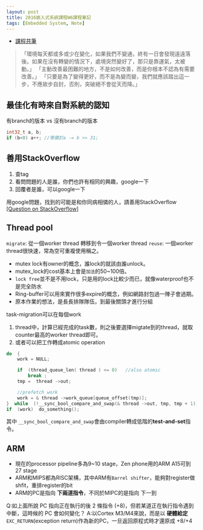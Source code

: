```yaml
---
layout: post
title: 2016嵌入式系統課程W6課程筆記
tags: [Embedded System, Note]
---
```


* [課程共筆](https://embedded2016.hackpad.com/Mar-29-2016--VJmq0R0ILi6)

> 「環境每天都或多或少在變化，如果我們不變通，終有一日會發現遠遠落後。如果在沒有轉變的情況下，處境突然變好了，那只是靠運氣，太被動。」
> 「主動改善最困難的地方，不是如何改善，而是你根本不認為有需要改善。」
> 「只要是為了變得更好，而不是為變而變，我們就應該踏出這一步，不應故步自封，否則，突破絕不會從天而降。」

<!--more-->

## 最佳化有時來自對系統的認知

有branch的版本 vs 沒有branch的版本
``` c
int32_t a, b;
if (b<0) a++; //等價於a -= b >> 31;
```

## 善用StackOverflow
1. 查tag
2. 看問問題的人是誰，你們也許有相同的興趣，google一下
3. 回覆者是誰，可以google一下

用google問題，找到的可能是和你同病相憐的人，請善用StackOverflow
[[Question on StackOverflow]](http://stackoverflow.com/questions/6297428/existing-threadpool-c-implementation)

## Thread pool
`migrate`: 從一個worker thread 轉移到令一個worker thread
`reuse`: 一個worker thread很快速，常為空可重複使用稱之。
* mutex lock有owner的概念，誰lock的就該由誰unlock。
* mutex_lock的cost基本上會是`加法`的50~100倍。
* `lock free`並不是不用lock，只是用的lock比較少而已，就像waterproof也不是完全防水
* Ring-buffer可以用來實作很多expire的概念，例如網路封包過一陣子會過期。
* 原本作業的想法，是長長排隊隊伍，到最後關頭才進行分組

task-migration可以在每個work
1. thread中，計算已經完成的task數，則之後要選擇migtate到的thread，就取counter最高的worker thread即可。
2. 或者可以把工作轉成atomic operation


``` c
do  {  
    work = NULL;  

    if  (thread_queue_len( thread ) <= 0)   //also atomic  
        break ;  
    tmp =  thread ->out;  

    //prefetch work  
    work = & thread ->work_queue[queue_offset(tmp)];  
}  while  (!__sync_bool_compare_and_swap(& thread ->out, tmp, tmp + 1));  
if  (work)  do_something();
```

其中 `__sync_bool_compare_and_swap`會由compiler轉成低階的**test-and-set**指令。

## ARM
* 現在的processor pipeline多為9~10 stage，Zen phone用的ARM A15可到27 stage
* ARM和MIPS都為RISC架構，其中ARM有`Barrel shifter`，能夠對register做shfit，重排register的bit
* ARM的PC是指向 **下兩道指令**，不同於MIPC的是指向 下一到

Q:如上面所說 PC 指向正在執行的後 2 條指令 (+8)，但若某道正在執行指令遇到中斷，這時候的 PC 會如何變化？
A:以Cortex M3/M4來說，而是以 **硬體給定** `EXC_RETURN`(exception return)作為新的PC，一旦返回原程式時才還原成 +8/+4
